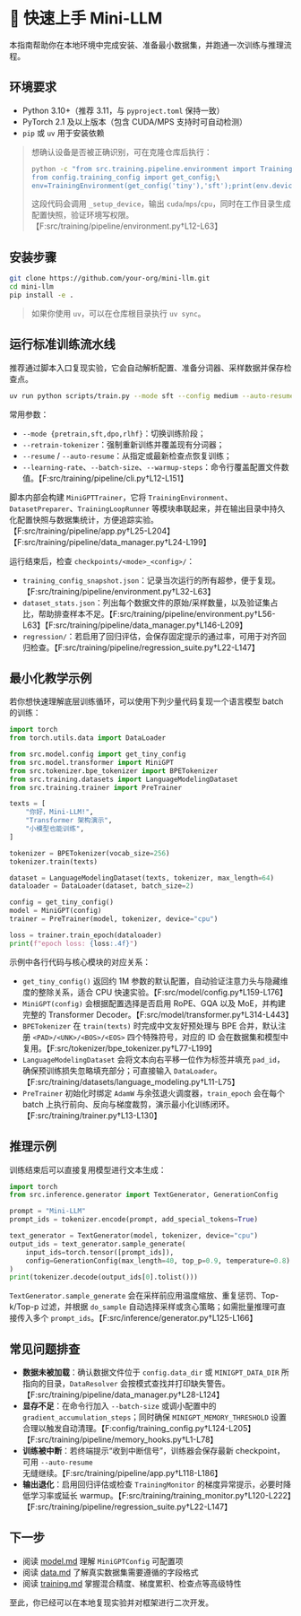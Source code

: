 # 🚀 快速上手 Mini-LLM

本指南帮助你在本地环境中完成安装、准备最小数据集，并跑通一次训练与推理流程。

## 环境要求
- Python 3.10+（推荐 3.11，与 `pyproject.toml` 保持一致）
- PyTorch 2.1 及以上版本（包含 CUDA/MPS 支持时可自动检测）
- `pip` 或 `uv` 用于安装依赖

> 想确认设备是否被正确识别，可在克隆仓库后执行：
> ```bash
> python -c "from src.training.pipeline.environment import TrainingEnvironment;\
> from config.training_config import get_config;\
> env=TrainingEnvironment(get_config('tiny'),'sft');print(env.device)"
> ```
> 这段代码会调用 `_setup_device`，输出 `cuda`/`mps`/`cpu`，同时在工作目录生成配置快照，验证环境写权限。【F:src/training/pipeline/environment.py†L12-L63】

## 安装步骤
```bash
git clone https://github.com/your-org/mini-llm.git
cd mini-llm
pip install -e .
```
> 如果你使用 `uv`，可以在仓库根目录执行 `uv sync`。

## 运行标准训练流水线
推荐通过脚本入口复现实验，它会自动解析配置、准备分词器、采样数据并保存检查点。

```bash
uv run python scripts/train.py --mode sft --config medium --auto-resume
```

常用参数：

- `--mode {pretrain,sft,dpo,rlhf}`：切换训练阶段；
- `--retrain-tokenizer`：强制重新训练并覆盖现有分词器；
- `--resume` / `--auto-resume`：从指定或最新检查点恢复训练；
- `--learning-rate`、`--batch-size`、`--warmup-steps`：命令行覆盖配置文件数值。【F:src/training/pipeline/cli.py†L12-L151】

脚本内部会构建 `MiniGPTTrainer`，它将 `TrainingEnvironment`、`DatasetPreparer`、`TrainingLoopRunner` 等模块串联起来，并在输出目录中持久化配置快照与数据集统计，方便追踪实验。【F:src/training/pipeline/app.py†L25-L204】【F:src/training/pipeline/data_manager.py†L24-L199】

运行结束后，检查 `checkpoints/<mode>_<config>/`：

- `training_config_snapshot.json`：记录当次运行的所有超参，便于复现。【F:src/training/pipeline/environment.py†L32-L63】
- `dataset_stats.json`：列出每个数据文件的原始/采样数量，以及验证集占比，帮助排查样本不足。【F:src/training/pipeline/environment.py†L56-L63】【F:src/training/pipeline/data_manager.py†L146-L209】
- `regression/`：若启用了回归评估，会保存固定提示的通过率，可用于对齐回归检查。【F:src/training/pipeline/regression_suite.py†L22-L147】

## 最小化教学示例
若你想快速理解底层训练循环，可以使用下列少量代码复现一个语言模型 batch 的训练：

```python
import torch
from torch.utils.data import DataLoader

from src.model.config import get_tiny_config
from src.model.transformer import MiniGPT
from src.tokenizer.bpe_tokenizer import BPETokenizer
from src.training.datasets import LanguageModelingDataset
from src.training.trainer import PreTrainer

texts = [
    "你好，Mini-LLM!",
    "Transformer 架构演示",
    "小模型也能训练",
]

tokenizer = BPETokenizer(vocab_size=256)
tokenizer.train(texts)

dataset = LanguageModelingDataset(texts, tokenizer, max_length=64)
dataloader = DataLoader(dataset, batch_size=2)

config = get_tiny_config()
model = MiniGPT(config)
trainer = PreTrainer(model, tokenizer, device="cpu")

loss = trainer.train_epoch(dataloader)
print(f"epoch loss: {loss:.4f}")
```

示例中各行代码与核心模块的对应关系：

- `get_tiny_config()` 返回约 1M 参数的默认配置，自动验证注意力头与隐藏维度的整除关系，适合 CPU 快速实验。【F:src/model/config.py†L159-L176】
- `MiniGPT(config)` 会根据配置选择是否启用 RoPE、GQA 以及 MoE，并构建完整的 Transformer Decoder。【F:src/model/transformer.py†L314-L443】
- `BPETokenizer` 在 `train(texts)` 时完成中文友好预处理与 BPE 合并，默认注册 `<PAD>/<UNK>/<BOS>/<EOS>` 四个特殊符号，对应的 ID 会在数据集和模型中复用。【F:src/tokenizer/bpe_tokenizer.py†L77-L199】
- `LanguageModelingDataset` 会将文本向右平移一位作为标签并填充 `pad_id`，确保预训练损失忽略填充部分；可直接输入 `DataLoader`。【F:src/training/datasets/language_modeling.py†L11-L75】
- `PreTrainer` 初始化时绑定 `AdamW` 与余弦退火调度器，`train_epoch` 会在每个 batch 上执行前向、反向与梯度裁剪，演示最小化训练闭环。【F:src/training/trainer.py†L13-L130】

## 推理示例
训练结束后可以直接复用模型进行文本生成：

```python
import torch
from src.inference.generator import TextGenerator, GenerationConfig

prompt = "Mini-LLM"
prompt_ids = tokenizer.encode(prompt, add_special_tokens=True)

text_generator = TextGenerator(model, tokenizer, device="cpu")
output_ids = text_generator.sample_generate(
    input_ids=torch.tensor([prompt_ids]),
    config=GenerationConfig(max_length=40, top_p=0.9, temperature=0.8)
)
print(tokenizer.decode(output_ids[0].tolist()))
```

`TextGenerator.sample_generate` 会在采样前应用温度缩放、重复惩罚、Top-k/Top-p 过滤，并根据 `do_sample` 自动选择采样或贪心策略；如需批量推理可直接传入多个 `prompt_ids`。【F:src/inference/generator.py†L125-L166】

## 常见问题排查

- **数据未被加载**：确认数据文件位于 `config.data_dir` 或 `MINIGPT_DATA_DIR` 所指向的目录，`DataResolver` 会按模式查找并打印缺失警告。【F:src/training/pipeline/data_manager.py†L28-L124】
- **显存不足**：在命令行加入 `--batch-size` 或调小配置中的 `gradient_accumulation_steps`；同时确保 `MINIGPT_MEMORY_THRESHOLD` 设置合理以触发自动清理。【F:config/training_config.py†L124-L205】【F:src/training/pipeline/memory_hooks.py†L1-L78】
- **训练被中断**：若终端提示“收到中断信号”，训练器会保存最新 checkpoint，可用 `--auto-resume` 无缝继续。【F:src/training/pipeline/app.py†L118-L186】
- **输出退化**：启用回归评估或检查 `TrainingMonitor` 的梯度异常提示，必要时降低学习率或延长 warmup。【F:src/training/training_monitor.py†L120-L222】【F:src/training/pipeline/regression_suite.py†L22-L147】

## 下一步
- 阅读 [model.md](model.md) 理解 `MiniGPTConfig` 可配置项
- 阅读 [data.md](data.md) 了解真实数据集需要遵循的字段格式
- 阅读 [training.md](training.md) 掌握混合精度、梯度累积、检查点等高级特性

至此，你已经可以在本地复现实验并对框架进行二次开发。
